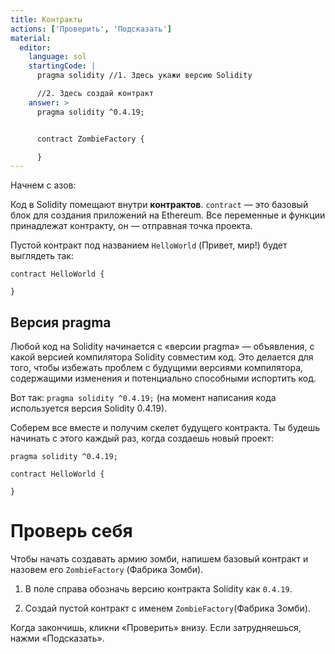 ```yaml
---
title: Контракты
actions: ['Проверить', 'Подсказать']
material:
  editor:
    language: sol
    startingCode: |
      pragma solidity //1. Здесь укажи версию Solidity

      //2. Здесь создай контракт
    answer: >
      pragma solidity ^0.4.19;


      contract ZombieFactory {

      }
---
```


Начнем с азов:

Код в Solidity помещают внутри **контрактов**. `contract` — это базовый блок для создания приложений на Ethereum. Все переменные и функции принадлежат контракту, он — отправная точка проекта.

Пустой контракт под названием `HelloWorld` (Привет, мир!) будет выглядеть так:

```
contract HelloWorld {

}
```

## Версия pragma

Любой код на Solidity начинается с «версии pragma» — объявления, с какой версией компилятора Solidity совместим код. Это делается для того, чтобы избежать проблем с будущими версиями компилятора, содержащими изменения и потенциально способными испортить код.

Вот так: `pragma solidity ^0.4.19;` (на момент написания кода используется версия Solidity 0.4.19).

Соберем все вместе и получим скелет будущего контракта. Ты будешь начинать с этого каждый раз, когда создаешь новый проект:

```
pragma solidity ^0.4.19;

contract HelloWorld {

}
```

# Проверь себя

Чтобы начать создавать армию зомби, напишем базовый контракт и назовем его `ZombieFactory` (Фабрика Зомби).

1. В поле справа обозначь версию контракта Solidity как `0.4.19`.

2. Создай пустой контракт с именем `ZombieFactory`(Фабрика Зомби).

Когда закончишь, кликни «Проверить» внизу. Если затрудняешься, нажми «Подсказать».
